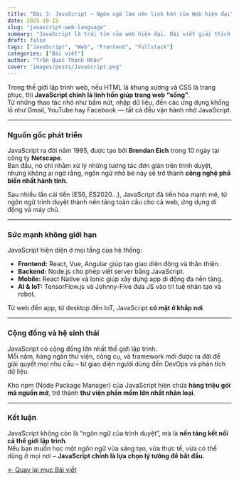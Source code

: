 ```yaml
---
title: "Bài 3: JavaScript – Ngôn ngữ làm nên linh hồn của Web hiện đại"
date: 2025-10-15
slug: "javascript-web-language"
summary: "JavaScript là trái tim của web hiện đại. Bài viết giải thích cách JavaScript biến Internet trở thành không gian tương tác và sáng tạo nhất trong lịch sử lập trình."
draft: false
tags: ["JavaScript", "Web", "Frontend", "Fullstack"]
categories: ["Bài viết"]
author: "Trần Quốc Thành Nhân"
cover: "images/posts/JavaScript.png"
---
```




Trong thế giới lập trình web, nếu HTML là khung xương và CSS là trang phục, thì **JavaScript chính là linh hồn giúp trang web “sống”**.  
Từ những thao tác nhỏ như bấm nút, nhập dữ liệu, đến các ứng dụng khổng lồ như Gmail, YouTube hay Facebook — tất cả đều vận hành nhờ JavaScript.

---

### Nguồn gốc phát triển
JavaScript ra đời năm 1995, được tạo bởi **Brendan Eich** trong 10 ngày tại công ty **Netscape**.  
Ban đầu, nó chỉ nhằm xử lý những tương tác đơn giản trên trình duyệt, nhưng không ai ngờ rằng, ngôn ngữ nhỏ bé này sẽ trở thành **công nghệ phổ biến nhất hành tinh**.

Sau nhiều lần cải tiến (ES6, ES2020...), JavaScript đã tiến hóa mạnh mẽ, từ ngôn ngữ trình duyệt thành nền tảng toàn cầu cho cả web, ứng dụng di động và máy chủ.

---

### Sức mạnh không giới hạn
JavaScript hiện diện ở mọi tầng của hệ thống:
- **Frontend:** React, Vue, Angular giúp tạo giao diện động và thân thiện.  
- **Backend:** Node.js cho phép viết server bằng JavaScript.  
- **Mobile:** React Native và Ionic giúp xây dựng app di động đa nền tảng.  
- **AI & IoT:** TensorFlow.js và Johnny-Five đưa JS vào trí tuệ nhân tạo và robot.

Từ web đến app, từ desktop đến IoT, JavaScript **có mặt ở khắp nơi**.

---

### Cộng đồng và hệ sinh thái
JavaScript có cộng đồng lớn nhất thế giới lập trình.  
Mỗi năm, hàng ngàn thư viện, công cụ, và framework mới được ra đời để giải quyết mọi nhu cầu – từ giao diện người dùng đến DevOps và phân tích dữ liệu.

Kho npm (Node Package Manager) của JavaScript hiện chứa **hàng triệu gói mã nguồn mở**, trở thành **thư viện phần mềm lớn nhất nhân loại**.

---

### Kết luận
JavaScript không còn là “ngôn ngữ của trình duyệt”, mà là **nền tảng kết nối cả thế giới lập trình**.  
Nếu bạn muốn học một ngôn ngữ vừa sáng tạo, vừa thực tế, vừa có thể dùng ở mọi nơi – **JavaScript chính là lựa chọn lý tưởng để bắt đầu.**


[← Quay lại mục Bài viết](/posts/)
